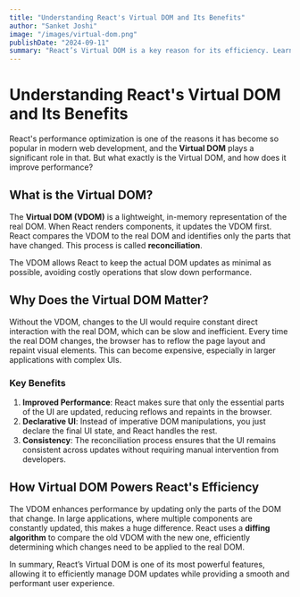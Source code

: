 ```yaml
---
title: "Understanding React's Virtual DOM and Its Benefits"
author: "Sanket Joshi"
image: "/images/virtual-dom.png"
publishDate: "2024-09-11"
summary: "React’s Virtual DOM is a key reason for its efficiency. Learn what the Virtual DOM is, how it works, and why it's crucial for modern web applications."
---
```


# Understanding React's Virtual DOM and Its Benefits

React's performance optimization is one of the reasons it has become so popular in modern web development, and the **Virtual DOM** plays a significant role in that. But what exactly is the Virtual DOM, and how does it improve performance?

## What is the Virtual DOM?
The **Virtual DOM (VDOM)** is a lightweight, in-memory representation of the real DOM. When React renders components, it updates the VDOM first. React compares the VDOM to the real DOM and identifies only the parts that have changed. This process is called **reconciliation**. 

The VDOM allows React to keep the actual DOM updates as minimal as possible, avoiding costly operations that slow down performance.

## Why Does the Virtual DOM Matter?
Without the VDOM, changes to the UI would require constant direct interaction with the real DOM, which can be slow and inefficient. Every time the real DOM changes, the browser has to reflow the page layout and repaint visual elements. This can become expensive, especially in larger applications with complex UIs.

### Key Benefits
1. **Improved Performance**: React makes sure that only the essential parts of the UI are updated, reducing reflows and repaints in the browser.
2. **Declarative UI**: Instead of imperative DOM manipulations, you just declare the final UI state, and React handles the rest.
3. **Consistency**: The reconciliation process ensures that the UI remains consistent across updates without requiring manual intervention from developers.

## How Virtual DOM Powers React's Efficiency
The VDOM enhances performance by updating only the parts of the DOM that change. In large applications, where multiple components are constantly updated, this makes a huge difference. React uses a **diffing algorithm** to compare the old VDOM with the new one, efficiently determining which changes need to be applied to the real DOM.

In summary, React’s Virtual DOM is one of its most powerful features, allowing it to efficiently manage DOM updates while providing a smooth and performant user experience.
